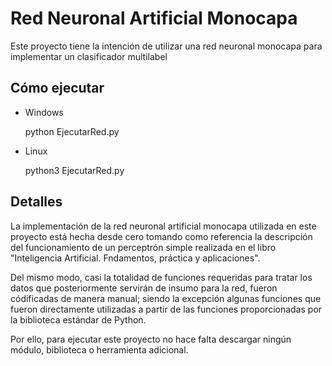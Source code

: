 # Red Neuronal Artificial Monocapa

Este proyecto tiene la intención de utilizar una red neuronal monocapa para implementar un clasificador multilabel

## Cómo ejecutar

- Windows

    python EjecutarRed.py

- Linux

    python3 EjecutarRed.py

## Detalles

La implementación de la red neuronal artificial monocapa utilizada en este proyecto está hecha desde cero tomando como referencia la descripción del funcionamiento de un perceptrón simple realizada en el libro "Inteligencia Artificial. Fndamentos, práctica y aplicaciones".

Del mismo modo, casi la totalidad de funciones requeridas para tratar los datos que posteriormente servirán de insumo para la red, fueron códificadas de manera manual; siendo la excepción algunas funciones que fueron directamente utilizadas a partir de las funciones proporcionadas por la biblioteca estándar de Python.

Por ello, para ejecutar este proyecto no hace falta descargar ningún módulo, biblioteca o herramienta adicional.
